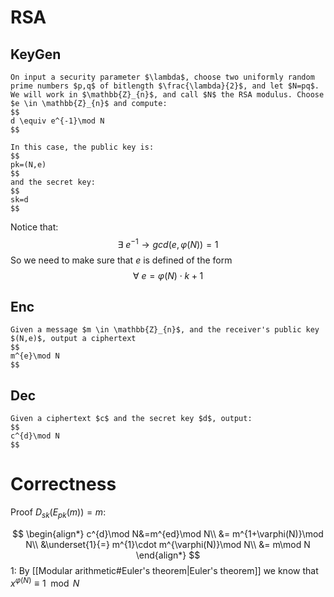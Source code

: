 # RSA

## KeyGen

```ad-abstract
On input a security parameter $\lambda$, choose two uniformly random prime numbers $p,q$ of bitlength $\frac{\lambda}{2}$, and let $N=pq$. We will work in $\mathbb{Z}_{n}$, and call $N$ the RSA modulus. Choose $e \in \mathbb{Z}_{n}$ and compute:
$$
d \equiv e^{-1}\mod N
$$

In this case, the public key is:
$$
pk=(N,e)
$$
and the secret key:
$$
sk=d
$$
```

Notice that:
$$
\exists\ e^{-1}\to gcd(e,\varphi(N))=1
$$
So we need to make sure that $e$ is defined of the form
$$
\forall\ e=\varphi(N)\cdot k+1
$$

## Enc

```ad-abstract
Given a message $m \in \mathbb{Z}_{n}$, and the receiver's public key $(N,e)$, output a ciphertext
$$
m^{e}\mod N
$$
```

## Dec

```ad-abstract
Given a ciphertext $c$ and the secret key $d$, output:
$$
c^{d}\mod N
$$
```

# Correctness
Proof $D_{sk}(E_{pk}(m))=m$:

$$
\begin{align*}
c^{d}\mod N&=m^{ed}\mod N\\
&= m^{1+\varphi(N)}\mod N\\
&\underset{1}{=} m^{1}\cdot m^{\varphi(N)}\mod N\\
&= m\mod N
\end{align*}
$$
$1:$ By [[Modular arithmetic#Euler's theorem|Euler's theorem]] we know that $x^{\varphi(N)} \equiv 1\mod N$
